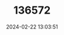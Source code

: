 ---
title: "136572"
category: "Kerivoula krauensis"
draft: false
date: 2024-02-22 13:03:51
languages:
  English: ["Krau Woolly Bat"]
---